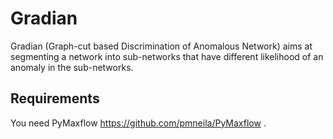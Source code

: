 # Gradian

Gradian (Graph-cut based Discrimination of Anomalous Network) aims at segmenting a network into sub-networks that have different likelihood of an anomaly
in the sub-networks. 

Requirements
------------

You need PyMaxflow <https://github.com/pmneila/PyMaxflow> .
